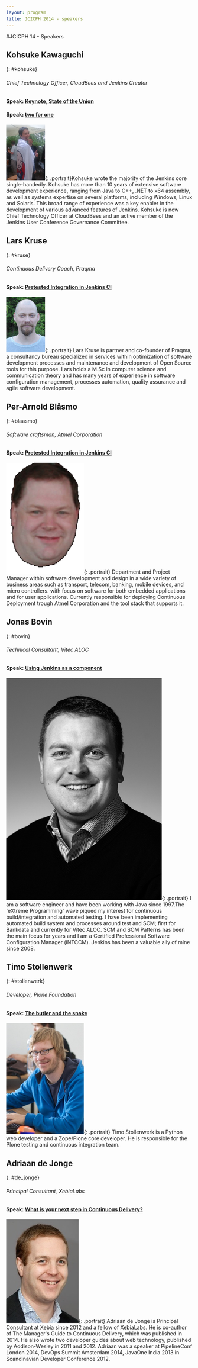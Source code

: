 ```yaml
---
layout: program
title: JCICPH 2014 - speakers
---
```

#JCICPH 14 - Speakers

## Kohsuke Kawaguchi
{: #kohsuke}

###### Chief Technology Officer, CloudBees and Jenkins Creator

#### Speak: [Keynote, State of the Union](/program#state_of_union)

#### Speak: [two for one](/program#two_for_one)

![Kohsuke Kawaguchi](/images/speakers/kohsuke-14.jpg){: .portrait}Kohsuke wrote the majority of the Jenkins core single-handedly. Kohsuke has more than 10 years of extensive software development experience, ranging from Java to C++, .NET to x64 assembly, as well as systems expertise on several platforms, including Windows, Linux and Solaris. This broad range of experience was a key enabler in the development of various advanced features of Jenkins. Kohsuke is now Chief Technology Officer at CloudBees and an active member of the Jenkins User Conference Governance Committee.



## Lars Kruse
{: #kruse}

###### Continuous Delivery Coach, Praqma

#### Speak: [Pretested Integration in Jenkins CI](/program#pretested_integration)

![Lars Kruse](/images/speakers/lars.kruse.jpg){: .portrait} Lars Kruse is partner and co-founder of Praqma, a consultancy bureau specialized in services within optimization of software development processes and maintenance and development of Open Source tools for this purpose. Lars holds a M.Sc in computer science and communication theory and has many years of experience in software configuration management, processes automation, quality assurance and agile software development.


## Per-Arnold Blåsmo
{: #blaasmo}

###### Software craftsman, Atmel Corporation 

#### Speak: [Pretested Integration in Jenkins CI](/program#pretested_integration)



![Per Arnold Blåsmo](/images/speakers/per-arnold.png){: .portrait} Department and Project Manager within software development and design in a wide variety of business areas such as transport, telecom, banking, mobile devices, and micro controllers. with focus on software for both embedded applications and for user applications. Currently responsible for deploying Continuous Deployment trough Atmel Corporation and the tool stack that supports it.


## Jonas Bovin
{: #bovin}

###### Technical Consultant, Vitec ALOC

#### Speak: [Using Jenkins as a component](/program#jci_as_component)

![Jonas Bovin](/images/speakers/Jonas_Bovin.jpg){: .portrait} I am a software engineer and have been working with Java since 1997.The 'eXtreme Programming' wave piqued my interest for continuous build/integration and automated testing. I have been implementing automated build system and processes around test and SCM; first for Bankdata and currently for Vitec ALOC. SCM and SCM Patterns has been the main focus for years and I am a Certified Professional Software Configuration Manager (iNTCCM). Jenkins has been a valuable ally of mine since 2008. 

## Timo Stollenwerk
{: #stollenwerk}

###### Developer, Plone Foundation

#### Speak: [The butler and the snake](/program#butler_snake)

![Timo Stollenwerk](/images/speakers/timo.stollenwerk.jpg){: .portrait} Timo Stollenwerk is a Python web developer and a Zope/Plone core developer. He is responsible for the Plone testing and continuous integration team.<br clear="both">

## Adriaan de Jonge
{: #de_jonge}

###### Principal Consultant, XebiaLabs

#### Speak: [What is your next step in Continuous Delivery?](/program#next_step)

![Adriaan de Jonge](/images/speakers/adriaan.png){: .portrait} Adriaan de Jonge is Principal Consultant at Xebia since 2012 and a fellow of XebiaLabs. He is co-author of The Manager's Guide to Continuous Delivery, which was published in 2014. He also wrote two developer guides about web technology, published by Addison-Wesley in 2011 and 2012. Adriaan was a speaker at PipelineConf London 2014, DevOps Summit Amsterdam 2014, JavaOne India 2013 in Scandinavian Developer Conference 2012.
